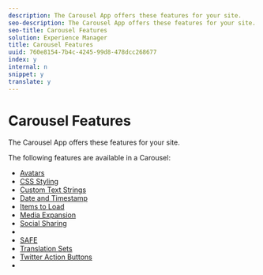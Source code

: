 ```yaml
---
description: The Carousel App offers these features for your site.
seo-description: The Carousel App offers these features for your site.
seo-title: Carousel Features
solution: Experience Manager
title: Carousel Features
uuid: 760e8154-7b4c-4245-99d8-478dcc268677
index: y
internal: n
snippet: y
translate: y
---
```


# Carousel Features

The Carousel App offers these features for your site.

The following features are available in a Carousel:

* [Avatars](c_avatars.md#c_avatars)
* [CSS Styling](c_css_styling_branding.md#c_css_styling_branding)
* [Custom Text Strings](../c_custom_text_strings.md#c_custom_text_strings)
* [Date and Timestamp](c_date_and_timestamp.md#c_date_and_timestamp)
* [Items to Load](c_items_to_load.md#c_items_to_load)
* [Media Expansion](c_media_expansion.md#c_media_expansion)
* [Social Sharing](c_social_sharing.md#c_social_sharing)
* [](c_styling_features.md#c_styling_features)
* [SAFE](../c_about_moderation/c_moderation.md#c_moderation)
* [Translation Sets](../c_translation_sets.md#c_translation_sets)
* [Twitter Action Buttons](c_action_buttons.md#c_action_buttons)
* [](../c_on_site_contribution_features.md#section_vzs_t2s_d1b)

